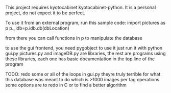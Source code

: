 This project requires kyotocabinet kyotocabinet-python.
It is a personal project, do not expect it to be perfect.

To use it from an external program, run this sample code:
import pictures as p
p._idb=p.idb.db(dbLocation)

from there you can call functions in p to manipulate the database

to use the gui frontend, you need pygobject
to use it just run it with python gui.py
pictures.py and imageDB.py are libraries, the rest are programs using 
these libraries, each one has basic documentation in the top line of the program

TODO: 
redo some or all of the loops in gui.py
theyre truly terrible for what this database was meant to do
which is >1000 images per tag operations
some options are to redo in C or to find a better algorithm
